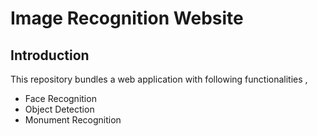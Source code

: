 # Image Recognition Website

## Introduction 
 
This repository bundles a web application with following functionalities ,
- Face Recognition 
- Object Detection
- Monument Recognition





